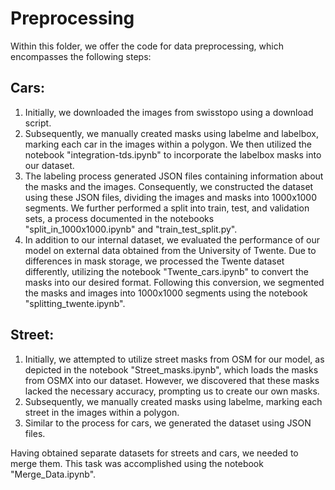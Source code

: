 # Preprocessing

Within this folder, we offer the code for data preprocessing, which encompasses the following steps:
## Cars:
1. Initially, we downloaded the images from swisstopo using a download script. 
2. Subsequently, we manually created masks using labelme and labelbox, marking each car in the images within a polygon. 
We then utilized the notebook "integration-tds.ipynb" to incorporate the labelbox masks into our dataset. 
3. The labeling process generated JSON files containing information about the masks and the images. 
Consequently, we constructed the dataset using these JSON files, dividing the images and masks into 1000x1000 segments. 
We further performed a split into train, test, and validation sets, a process documented in the notebooks "split_in_1000x1000.ipynb" and "train_test_split.py". 
4. In addition to our internal dataset, we evaluated the performance of our model on external data obtained from the University of Twente. 
Due to differences in mask storage, we processed the Twente dataset differently, utilizing the notebook "Twente_cars.ipynb" to convert the masks into our desired format. 
Following this conversion, we segmented the masks and images into 1000x1000 segments using the notebook "splitting_twente.ipynb".

## Street:
1. Initially, we attempted to utilize street masks from OSM for our model, as depicted in the notebook "Street_masks.ipynb", which loads the masks from OSMX into our dataset. 
However, we discovered that these masks lacked the necessary accuracy, prompting us to create our own masks. 
2. Subsequently, we manually created masks using labelme, marking each street in the images within a polygon. 
3. Similar to the process for cars, we generated the dataset using JSON files.

Having obtained separate datasets for streets and cars, we needed to merge them. This task was accomplished using the notebook "Merge_Data.ipynb".